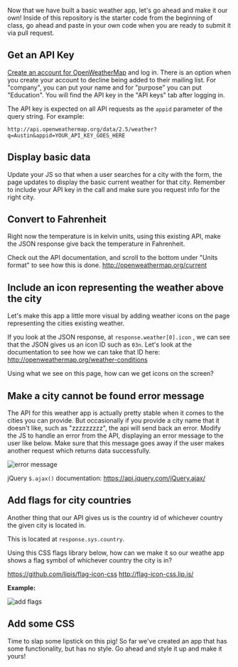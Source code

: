 Now that we have built a basic weather app, let's go ahead and make it our own! Inside of this repository is the starter code from the beginning of class, go ahead and paste in your own code when you are ready to submit it via pull request.

## Get an API Key
[Create an account for OpenWeatherMap](http://home.openweathermap.org/users/sign_in) and log in. There is an option when you create your account to decline being added to their mailing list. For "company", you can put your name and for "purpose" you can put "Education". You will find the API key in the "API keys" tab after logging in.

The API key is expected on all API requests as the `appid` parameter of the query string. For example:

```
http://api.openweathermap.org/data/2.5/weather?q=Austin&appid=YOUR_API_KEY_GOES_HERE
```

## Display basic data

Update your JS so that when a user searches for a city with the form, the page updates to display the basic current weather for that city. Remember to include your API key in the call and make sure you request info for the right city.

## Convert to Fahrenheit
Right now the temperature is in kelvin units, using this existing API, make the JSON response give back the temperature in Fahrenheit.

Check out the API documentation, and scroll to the bottom under "Units format" to see how this is done.
http://openweathermap.org/current

## Include an icon representing the weather above the city
Let's make this app a little more visual by adding weather icons on the page representing the cities existing weather.

If you look at the JSON response, at `response.weather[0].icon` , we can see that the JSON gives us an icon ID such as `03n`. Let's look at the documentation to see how we can take that ID here:
http://openweathermap.org/weather-conditions

Using what we see on this page, how can we get icons on the screen?

## Make a city cannot be found error message
The API for this weather app is actually pretty stable when it comes to the cities you can provide. But occasionally if you provide a city name that it doesn't like, such as "zzzzzzzzz", the api will send back an error. Modify the JS to handle an error from the API, displaying an error message to the user like below. Make sure that this message goes away if the user makes another request which returns data successfully.

![error message](https://content.screencast.com/users/ddunn91/folders/Jing/media/2c0b4d62-333f-4a6c-a2a2-5725c04b6fd0/00000048.png)

jQuery `$.ajax()` documentation: https://api.jquery.com/jQuery.ajax/

## Add flags for city countries
Another thing that our API gives us is the country id of whichever country the given city is located in.

This is located at `response.sys.country`.

Using this CSS flags library below, how can we make it so our weathe app shows a flag symbol of whichever country the city is in?

https://github.com/lipis/flag-icon-css
http://flag-icon-css.lip.is/

**Example:**

![add flags](https://content.screencast.com/users/ddunn91/folders/Jing/media/8735906a-dbec-4137-b1d6-12488cde976f/00000050.png)

## Add some CSS
Time to slap some lipstick on this pig! So far we've created an app that has some functionality, but has no style. Go ahead and style it up and make it yours!
